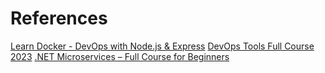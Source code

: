 # References
[Learn Docker - DevOps with Node.js & Express](https://www.youtube.com/watch?v=9zUHg7xjIqQ)
[DevOps Tools Full Course 2023](https://www.youtube.com/watch?v=BpkEy0Twqi)
[.NET Microservices – Full Course for Beginners](https://www.youtube.com/watch?v=CqCDOosvZIk)